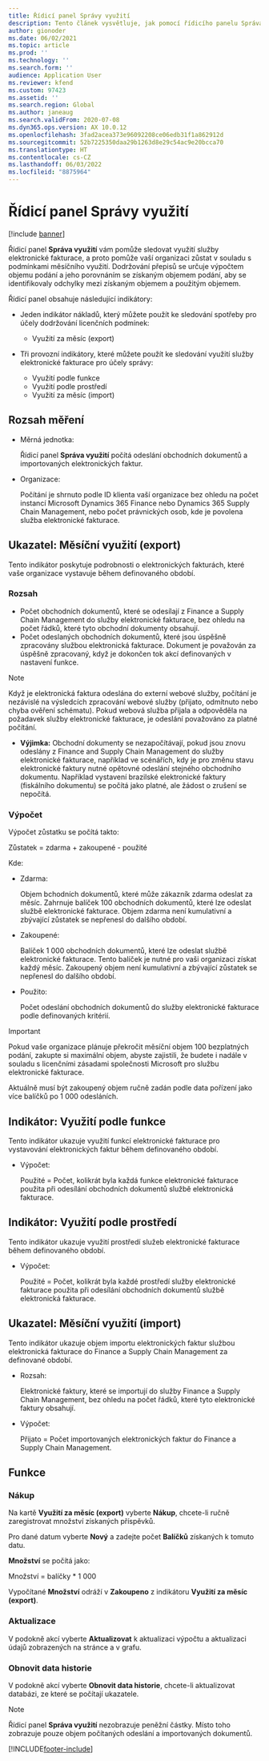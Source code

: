 ```yaml
---
title: Řídicí panel Správy využití
description: Tento článek vysvětluje, jak pomocí řídicího panelu Správa využití monitorovat používání služby elektronické fakturace a být v souladu s předpisy.
author: gionoder
ms.date: 06/02/2021
ms.topic: article
ms.prod: ''
ms.technology: ''
ms.search.form: ''
audience: Application User
ms.reviewer: kfend
ms.custom: 97423
ms.assetid: ''
ms.search.region: Global
ms.author: janeaug
ms.search.validFrom: 2020-07-08
ms.dyn365.ops.version: AX 10.0.12
ms.openlocfilehash: 3fad2acea373e96092208ce06edb31f1a862912d
ms.sourcegitcommit: 52b7225350daa29b1263d8e29c54ac9e20bcca70
ms.translationtype: HT
ms.contentlocale: cs-CZ
ms.lasthandoff: 06/03/2022
ms.locfileid: "8875964"
---
```

# <a name="usage-management-dashboard"></a>Řídicí panel Správy využití

[!include [banner](../includes/banner.md)]

Řídicí panel **Správa využití** vám pomůže sledovat využití služby elektronické fakturace, a proto pomůže vaší organizaci zůstat v souladu s podmínkami měsíčního využití. Dodržování přepisů se určuje výpočtem objemu podání a jeho porovnáním se získaným objemem podání, aby se identifikovaly odchylky mezi získaným objemem a použitým objemem.

Řídicí panel obsahuje následující indikátory:

- Jeden indikátor nákladů, který můžete použít ke sledování spotřeby pro účely dodržování licenčních podmínek:

    - Využití za měsíc (export)

- Tři provozní indikátory, které můžete použít ke sledování využití služby elektronické fakturace pro účely správy:

    - Využití podle funkce
    - Využití podle prostředí
    - Využití za měsíc (import)

## <a name="measurement-scope"></a>Rozsah měření

- Měrná jednotka: 

    Řídicí panel **Správa využití** počítá odeslání obchodních dokumentů a importovaných elektronických faktur.

- Organizace: 

    Počítání je shrnuto podle ID klienta vaší organizace bez ohledu na počet instancí Microsoft Dynamics 365 Finance nebo Dynamics 365 Supply Chain Management, nebo počet právnických osob, kde je povolena služba elektronické fakturace.


## <a name="indicator-usage-per-month-export"></a>Ukazatel: Měsíční využití (export)

Tento indikátor poskytuje podrobnosti o elektronických fakturách, které vaše organizace vystavuje během definovaného období.

### <a name="scope"></a>Rozsah
- Počet obchodních dokumentů, které se odesílají z Finance a Supply Chain Management do služby elektronické fakturace, bez ohledu na počet řádků, které tyto obchodní dokumenty obsahují.
- Počet odeslaných obchodních dokumentů, které jsou úspěšně zpracovány službou elektronická fakturace. Dokument je považován za úspěšně zpracovaný, když je dokončen tok akcí definovaných v nastavení funkce.

> [!NOTE]
> Když je elektronická faktura odeslána do externí webové služby, počítání je nezávislé na výsledcích zpracování webové služby (přijato, odmítnuto nebo chyba ověření schématu). Pokud webová služba přijala a odpověděla na požadavek služby elektronické fakturace, je odeslání považováno za platné počítání.

- **Výjimka:** Obchodní dokumenty se nezapočítávají, pokud jsou znovu odeslány z Finance and Supply Chain Management do služby elektronické fakturace, například ve scénářích, kdy je pro změnu stavu elektronické faktury nutné opětovné odeslání stejného obchodního dokumentu. Například vystavení brazilské elektronické faktury (fiskálního dokumentu) se počítá jako platné, ale žádost o zrušení se nepočítá.


### <a name="calculation"></a>Výpočet

Výpočet zůstatku se počítá takto:

Zůstatek = zdarma + zakoupené - použité

Kde:

- Zdarma:
  
    Objem bchodních dokumentů, které může zákazník zdarma odeslat za měsíc. Zahrnuje balíček 100 obchodních dokumentů, které lze odeslat službě elektronické fakturace. Objem zdarma není kumulativní a zbývající zůstatek se nepřenesl do dalšího období.
  
- Zakoupené:
  
    Balíček 1 000 obchodních dokumentů, které lze odeslat službě elektronické fakturace. Tento balíček je nutné pro vaši organizaci získat každý měsíc. Zakoupený objem není kumulativní a zbývající zůstatek se nepřenesl do dalšího období.
  
- Použito: 

    Počet odeslání obchodních dokumentů do služby elektronické fakturace podle definovaných kritérií.
   
> [!IMPORTANT]
> Pokud vaše organizace plánuje překročit měsíční objem 100 bezplatných podání, zakupte si maximální objem, abyste zajistili, že budete i nadále v souladu s licenčními zásadami společnosti Microsoft pro službu elektronické fakturace.
>
> Aktuálně musí být zakoupený objem ručně zadán podle data pořízení jako více balíčků po 1 000 odesláních.

## <a name="indicator-usage-by-feature"></a>Indikátor: Využití podle funkce

Tento indikátor ukazuje využití funkcí elektronické fakturace pro vystavování elektronických faktur během definovaného období.

- Výpočet:
  
    Použité = Počet, kolikrát byla každá funkce elektronické fakturace použita při odesílání obchodních dokumentů službě elektronická fakturace.

## <a name="indicator-usage-by-environment"></a>Indikátor: Využití podle prostředí

Tento indikátor ukazuje využití prostředí služeb elektronické fakturace během definovaného období.

- Výpočet:
    
    Použité = Počet, kolikrát byla každé prostředí služby elektronické fakturace použita při odesílání obchodních dokumentů službě elektronická fakturace.

## <a name="indicator-usage-per-month-import"></a>Ukazatel: Měsíční využití (import)

Tento indikátor ukazuje objem importu elektronických faktur službou elektronická fakturace do Finance a Supply Chain Management za definované období.

- Rozsah:

    Elektronické faktury, které se importují do služby Finance a Supply Chain Management, bez ohledu na počet řádků, které tyto elektronické faktury obsahují.

- Výpočet:

    Přijato = Počet importovaných elektronických faktur do Finance a Supply Chain Management.

## <a name="functions"></a>Funkce
### <a name="purchase"></a>Nákup

Na kartě **Využití za měsíc (export)** vyberte **Nákup**, chcete-li ručně zaregistrovat množství získaných příspěvků.

Pro dané datum vyberte **Nový** a zadejte počet **Balíčků** získaných k tomuto datu.

**Množství** se počítá jako:

Množství = balíčky * 1 000

Vypočítané **Množství** odráží v **Zakoupeno** z indikátoru **Využití za měsíc (export)**.

### <a name="update"></a>Aktualizace

V podokně akcí vyberte **Aktualizovat** k aktualizaci výpočtu a aktualizaci údajů zobrazených na stránce a v grafu.

### <a name="reset-history-data"></a>Obnovit data historie

V podokně akcí vyberte **Obnovit data historie**, chcete-li aktualizovat databázi, ze které se počítají ukazatele.




> [!NOTE]
> Řídicí panel **Správa využití** nezobrazuje peněžní částky. Místo toho zobrazuje pouze objem počítaných odeslání a importovaných dokumentů.

[!INCLUDE[footer-include](../../includes/footer-banner.md)]
